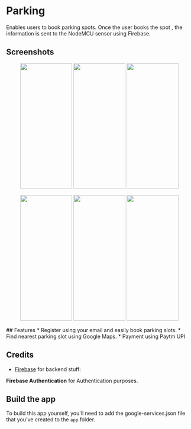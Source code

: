 # Parking
Enables users to book parking spots. Once the user books the spot , the information is sent to the NodeMCU sensor using Firebase.

## Screenshots

<p align="center">
   <img src="https://raw.githubusercontent.com/ravk1234/Parking/master/Screenshots/register.jpg" height="340" width="140"/>
  <img src="https://raw.githubusercontent.com/ravk1234/Parking/master/login.jpg" height="340" width="140"/>
  <img src="https://raw.githubusercontent.com/ravk1234/Parking/master/parkinglot.jpg" height="340" width="140"/>
</p>

<p align="center">
   <img src="https://raw.githubusercontent.com/ravk1234/Parking/master/Screenshots/location.jpg" height="340" width="140"/>
   <img src="https://raw.githubusercontent.com/ravk1234/Parking/master/Screenshots/vehicle.jpg" height="340" width="140"/>
    <img src="https://raw.githubusercontent.com/ravk1234/Parking/master/payment.jpg" height="340" width="140"/>
</p>
## Features
* Register using your email and easily book parking slots.
* Find nearest parking slot using Google Maps.
* Payment using Paytm UPI

## Credits
* [Firebase](https://github.com/firebase) for backend stuff:

**Firebase Authentication** for Authentication purposes.

## Build the app

To build this app yourself, you'll need to add the google-services.json file that you've created to the `app` folder. 

